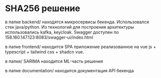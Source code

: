 # SHA256 решение

в папке backend/ находятся микросервисы бекенда. Использовался стек java/python. Из технологий для построения архитектуры использовались kafka, keycloak. Swagger доступен по 158.160.147.123:8083/swagger-ui/index.html

в папке frontend/ находится SPA приложение реализованное на vue js + typescript + tailwind css + shadcn vue.

в папке/ SARIMA находится ML-часть решения

в папке documentation/ находится документация API бекенда
